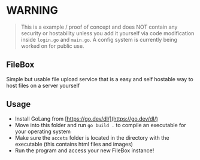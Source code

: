 # WARNING
> This is a example / proof of concept and does NOT contain any security or hostability unless you add it yourself via code modification inside `login.go` and `main.go`. A config system is currently being worked on for public use.

## FileBox
Simple but usable file upload service that is a easy and self hostable way to host files on a server yourself

## Usage
- Install GoLang from [https://go.dev/dl/](https://go.dev/dl/)
- Move into this folder and run `go build .` to compile an executable for your operating system
- Make sure the `accets` folder is located in the directory with the executable (this contains html files and images)
- Run the program and access your new FileBox instance!